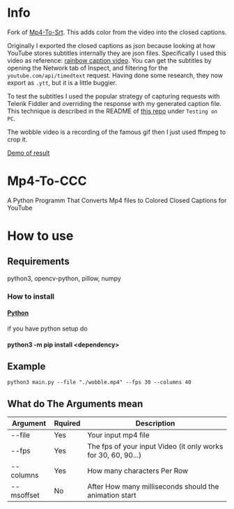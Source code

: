 # Info
Fork of [Mp4-To-Srt](https://github.com/Nachtwind1/Mp4-To-Srt). This adds color from the video into the closed captions.

Originally I exported the closed captions as json because looking at how YouTube stores subtitles internally they are json files. Specifically I used this video as reference: [rainbow caption video](https://youtu.be/Cc2nkx77U24). You can get the subtitles by opening the Network tab of Inspect, and filtering for the `youtube.com/api/timedtext` request. Having done some research, they now export as `.ytt`, but it is a little buggier.

To test the subtitles I used the popular strategy of capturing requests with Telerik Fiddler and overriding the response with my generated caption file. This technique is described in the README of [this repo](https://github.com/arcusmaximus/YTSubConverter) under `Testing on PC`.

The wobble video is a recording of the famous gif then I just used ffmpeg to crop it.

[Demo of result](https://youtu.be/9-oYx9Scd7g)

# Mp4-To-CCC
A Python Programm That Converts Mp4 files to Colored Closed Captions for YouTube

# How to use

## Requirements

python3, opencv-python, pillow, numpy

### How to install

#### [Python](https://www.python.org/downloads/)

if you have python setup do

#### python3 -m pip install \<dependency\>

## Example
```
python3 main.py --file "./wobble.mp4" --fps 30 --columns 40
```
## What do The Arguments mean

|Argument|Rquired|Description|
|----|-----|-------|
|--file|Yes|Your input mp4 file|
|--fps|Yes|The fps of your input Video (it only works for 30, 60, 90...)|
|--columns|Yes|How many characters Per Row|
|--msoffset|No|After How many milliseconds should the animation start|
